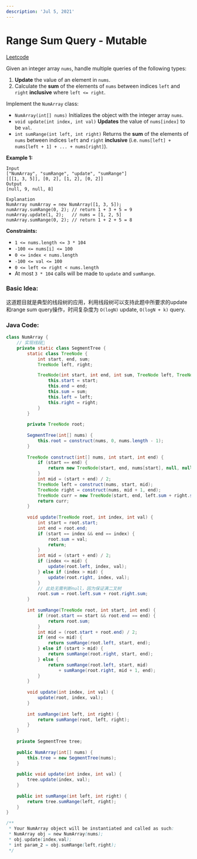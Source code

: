 ```yaml
---
description: 'Jul 5, 2021'
---
```


# Range Sum Query - Mutable

[Leetcode](https://leetcode.com/problems/range-sum-query-mutable/)

Given an integer array `nums`, handle multiple queries of the following types:

1. **Update** the value of an element in `nums`.
2. Calculate the **sum** of the elements of `nums` between indices `left` and `right` **inclusive** where `left <= right`.

Implement the `NumArray` class:

* `NumArray(int[] nums)` Initializes the object with the integer array `nums`.
* `void update(int index, int val)` **Updates** the value of `nums[index]` to be `val`.
* `int sumRange(int left, int right)` Returns the **sum** of the elements of `nums` between indices `left` and `right` **inclusive** \(i.e. `nums[left] + nums[left + 1] + ... + nums[right]`\).

**Example 1:**

```text
Input
["NumArray", "sumRange", "update", "sumRange"]
[[[1, 3, 5]], [0, 2], [1, 2], [0, 2]]
Output
[null, 9, null, 8]

Explanation
NumArray numArray = new NumArray([1, 3, 5]);
numArray.sumRange(0, 2); // return 1 + 3 + 5 = 9
numArray.update(1, 2);   // nums = [1, 2, 5]
numArray.sumRange(0, 2); // return 1 + 2 + 5 = 8
```

**Constraints:**

* `1 <= nums.length <= 3 * 104`
* `-100 <= nums[i] <= 100`
* `0 <= index < nums.length`
* `-100 <= val <= 100`
* `0 <= left <= right < nums.length`
* At most `3 * 104` calls will be made to `update` and `sumRange`.

### Basic Idea:

这道题目就是典型的线段树的应用，利用线段树可以支持此题中所要求的update和range sum query操作，时间复杂度为 `O(logN)` update, `O(logN + k)` query.

### Java Code:

```java
class NumArray {
    // 实现线段🌲
    private static class SegmentTree {
        static class TreeNode {
            int start, end, sum;
            TreeNode left, right;

            TreeNode(int start, int end, int sum, TreeNode left, TreeNode right) {
                this.start = start;
                this.end = end;
                this.sum = sum;
                this.left = left;
                this.right = right;
            }
        }
        
        private TreeNode root;
        
        SegmentTree(int[] nums) {
            this.root = construct(nums, 0, nums.length - 1);
        }
        
        TreeNode construct(int[] nums, int start, int end) {
            if (start == end) {
                return new TreeNode(start, end, nums[start], null, null);
            }
            int mid = (start + end) / 2;
            TreeNode left = construct(nums, start, mid);
            TreeNode right = construct(nums, mid + 1, end);
            TreeNode curr = new TreeNode(start, end, left.sum + right.sum, left, right);
            return curr;
        }
        
        void update(TreeNode root, int index, int val) {
            int start = root.start;
            int end = root.end;
            if (start == index && end == index) {
                root.sum = val;
                return;
            }
            int mid = (start + end) / 2;
            if (index <= mid) {
                update(root.left, index, val);
            } else if (index > mid) {
                update(root.right, index, val);
            }
            // 此处无需判断null，因为保证满二叉树
            root.sum = root.left.sum + root.right.sum;
        }
        
        int sumRange(TreeNode root, int start, int end) {
            if (root.start == start && root.end == end) {
                return root.sum;
            }
            int mid = (root.start + root.end) / 2;
            if (end <= mid) {
                return sumRange(root.left, start, end);
            } else if (start > mid) {
                return sumRange(root.right, start, end);
            } else {
                return sumRange(root.left, start, mid) 
                    + sumRange(root.right, mid + 1, end);
            }
        }
        
        void update(int index, int val) {
            update(root, index, val);
        }
        
        int sumRange(int left, int right) {
            return sumRange(root, left, right);
        }
    }
    
    private SegmentTree tree;
    
    public NumArray(int[] nums) {
        this.tree = new SegmentTree(nums);
    }
    
    public void update(int index, int val) {
        tree.update(index, val);
    }
    
    public int sumRange(int left, int right) {
        return tree.sumRange(left, right);
    }
}

/**
 * Your NumArray object will be instantiated and called as such:
 * NumArray obj = new NumArray(nums);
 * obj.update(index,val);
 * int param_2 = obj.sumRange(left,right);
 */
```


